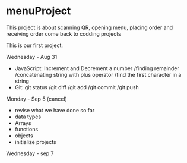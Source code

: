 # menuProject
This project is about scanning QR, opening menu, placing order and receiving order
come back to codding projects


This is our first project.

Wednesday - Aug 31

- JavaScript:
   Increment and Decrement a number
  /finding remainder
  /concatenating string with plus operator
  /find the first character in a string
 - Git:
   git status
  /git diff
  /git add
  /git commit
  /git push

Monday - Sep 5 (cancel)

- revise what we have done so far
- data types
- Arrays
- functions
- objects
- initialize projects

Wednesday - sep 7